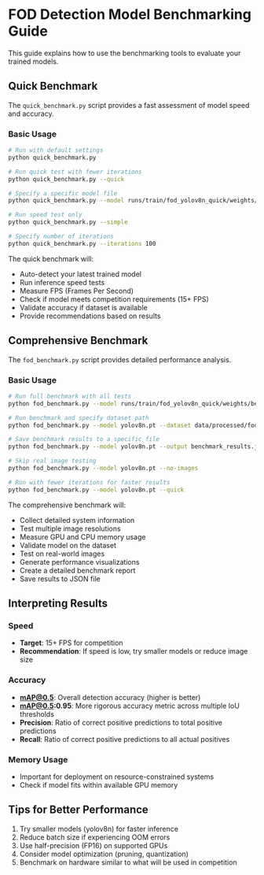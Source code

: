 # FOD Detection Model Benchmarking Guide

This guide explains how to use the benchmarking tools to evaluate your trained models.

## Quick Benchmark

The `quick_benchmark.py` script provides a fast assessment of model speed and accuracy.

### Basic Usage

```bash
# Run with default settings
python quick_benchmark.py

# Run quick test with fewer iterations
python quick_benchmark.py --quick

# Specify a specific model file
python quick_benchmark.py --model runs/train/fod_yolov8n_quick/weights/best.pt

# Run speed test only
python quick_benchmark.py --simple

# Specify number of iterations
python quick_benchmark.py --iterations 100
```

The quick benchmark will:
- Auto-detect your latest trained model
- Run inference speed tests
- Measure FPS (Frames Per Second)
- Check if model meets competition requirements (15+ FPS)
- Validate accuracy if dataset is available
- Provide recommendations based on results

## Comprehensive Benchmark

The `fod_benchmark.py` script provides detailed performance analysis.

### Basic Usage

```bash
# Run full benchmark with all tests
python fod_benchmark.py --model runs/train/fod_yolov8n_quick/weights/best.pt

# Run benchmark and specify dataset path
python fod_benchmark.py --model yolov8n.pt --dataset data/processed/fod_yolo

# Save benchmark results to a specific file
python fod_benchmark.py --model yolov8n.pt --output benchmark_results.json

# Skip real image testing
python fod_benchmark.py --model yolov8n.pt --no-images

# Run with fewer iterations for faster results
python fod_benchmark.py --model yolov8n.pt --quick
```

The comprehensive benchmark will:
- Collect detailed system information
- Test multiple image resolutions
- Measure GPU and CPU memory usage
- Validate model on the dataset
- Test on real-world images
- Generate performance visualizations
- Create a detailed benchmark report
- Save results to JSON file

## Interpreting Results

### Speed
- **Target**: 15+ FPS for competition
- **Recommendation**: If speed is low, try smaller models or reduce image size

### Accuracy
- **mAP@0.5**: Overall detection accuracy (higher is better)
- **mAP@0.5:0.95**: More rigorous accuracy metric across multiple IoU thresholds
- **Precision**: Ratio of correct positive predictions to total positive predictions
- **Recall**: Ratio of correct positive predictions to all actual positives

### Memory Usage
- Important for deployment on resource-constrained systems
- Check if model fits within available GPU memory

## Tips for Better Performance

1. Try smaller models (yolov8n) for faster inference
2. Reduce batch size if experiencing OOM errors
3. Use half-precision (FP16) on supported GPUs
4. Consider model optimization (pruning, quantization)
5. Benchmark on hardware similar to what will be used in competition 